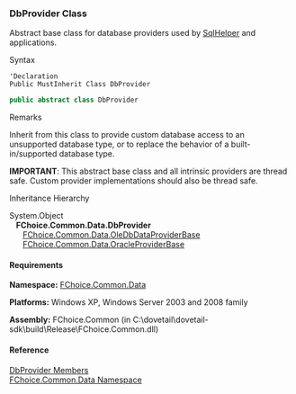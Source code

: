 ﻿### DbProvider Class

Abstract base class for database providers used by [SqlHelper](FChoice.Common~FChoice.Common.Data.SqlHelper.md) and applications.

Syntax

```vbnet
'Declaration
Public MustInherit Class DbProvider 
```

```csharp
public abstract class DbProvider 
```

Remarks

Inherit from this class to provide custom database access to an unsupported database type, or to replace the behavior of a built-in/supported database type.

**IMPORTANT**: This abstract base class and all intrinsic providers are thread safe. Custom provider implementations should also be thread safe.

Inheritance Hierarchy

System.Object  
   **FChoice.Common.Data.DbProvider**  
      [FChoice.Common.Data.OleDbDataProviderBase](FChoice.Common~FChoice.Common.Data.OleDbDataProviderBase.md)  
      [FChoice.Common.Data.OracleProviderBase](FChoice.Common~FChoice.Common.Data.OracleProviderBase.md)  

#### Requirements

**Namespace:** [FChoice.Common.Data](FChoice.Common~FChoice.Common.Data_namespace.md)

**Platforms:** Windows XP, Windows Server 2003 and 2008 family

**Assembly:** FChoice.Common (in C:\\dovetail\\dovetail-sdk\\build\\Release\\FChoice.Common.dll)



#### Reference

[DbProvider Members](FChoice.Common~FChoice.Common.Data.DbProvider_members.md)  
[FChoice.Common.Data Namespace](FChoice.Common~FChoice.Common.Data_namespace.md)